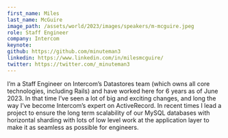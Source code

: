 ```yaml
---
first_name: Miles
last_name: McGuire
image_path: /assets/world/2023/images/speakers/m-mcguire.jpeg
role: Staff Engineer
company: Intercom
keynote:
github: https://github.com/minuteman3
linkedin: https://www.linkedin.com/in/milesmcguire/
twitter: https://twitter.com/_minuteman3
---
```


I’m a Staff Engineer on Intercom’s Datastores team (which owns all core technologies, including Rails) and have worked here for 6 years as of June 2023. In that time I’ve seen a lot of big and exciting changes, and long the way I’ve become Intercom’s expert on ActiveRecord. In recent times I lead a project to ensure the long term scalability of our MySQL databases with horizontal sharding with lots of low level work at the application layer to make it as seamless as possible for engineers.
